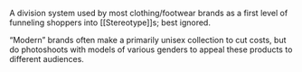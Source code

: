 A division system used by most clothing/footwear brands as a first level of funneling shoppers into [[Stereotype]]s; best ignored.

“Modern” brands often make a primarily unisex collection to cut costs, but do photoshoots with models of various genders to appeal these products to different audiences.
